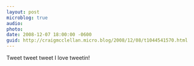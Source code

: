 ```yaml
---
layout: post
microblog: true
audio: 
photo: 
date: 2008-12-07 18:00:00 -0600
guid: http://craigmcclellan.micro.blog/2008/12/08/t1044541570.html
---
```

Tweet tweet tweet I love tweetin!
